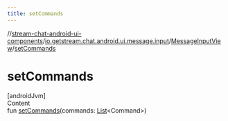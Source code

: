 ```yaml
---
title: setCommands
---
```

//[stream-chat-android-ui-components](../../../index.md)/[io.getstream.chat.android.ui.message.input](../index.md)/[MessageInputView](index.md)/[setCommands](setCommands.md)



# setCommands  
[androidJvm]  
Content  
fun [setCommands](setCommands.md)(commands: [List](https://kotlinlang.org/api/latest/jvm/stdlib/kotlin.collections/-list/index.html)&lt;Command&gt;)  



